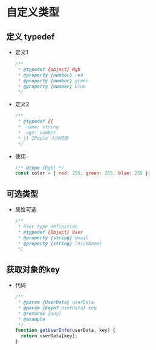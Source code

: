 # 自定义类型

## 定义 typedef

+ 定义1

  ```js
  /**
   * @typedef {object} Rgb
   * @property {number} red
   * @property {number} green
   * @property {number} blue
   */
  ```

+ 定义2

  ```js
  /**
   * @typedef {{
   *  name: string
   *  age: number
   * }} IPople 人的信息
   */
  ```

+ 使用

  ```js
  /** @type {Rgb} */
  const color = { red: 255, green: 255, blue: 255 };
  ```

## 可选类型

+ 属性可选

  ```js
  /**
   * User type definition
   * @typedef {Object} User
   * @property {string} email
   * @property {string} [nickName]
   */
  ```

## 获取对象的key

+ 代码

  ```js
  /**
   * @param {UserData} userData
   * @param {keyof UserData} key
   * @returns {any}
   * @example
   */
  function getUserInfo(userData, key) {
    return userData[key];
  }
  ```
